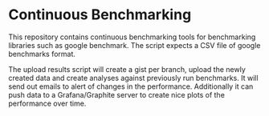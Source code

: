 # Continuous Benchmarking

This repository contains continuous benchmarking tools for benchmarking libraries 
such as google benchmark. The script expects a CSV file of google benchmarks format.

The upload results script will create a gist per branch, upload the newly created data and
create analyses against previously run benchmarks. 
It will send out emails to alert of changes in the performance. Additionally it can push data 
to a Grafana/Graphite server to create nice plots of the performance over time.
